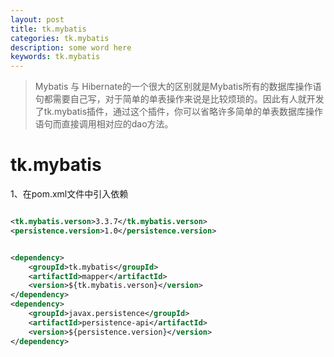 ```yaml
---
layout: post
title: tk.mybatis
categories: tk.mybatis
description: some word here
keywords: tk.mybatis
---
```


> Mybatis 与 Hibernate的一个很大的区别就是Mybatis所有的数据库操作语句都需要自己写，对于简单的单表操作来说是比较烦琐的。因此有人就开发了tk.mybatis插件，通过这个插件，你可以省略许多简单的单表数据库操作语句而直接调用相对应的dao方法。

# tk.mybatis

1、在pom.xml文件中引入依赖

```xml

<tk.mybatis.verson>3.3.7</tk.mybatis.verson>
<persistence.version>1.0</persistence.version>


<dependency>
    <groupId>tk.mybatis</groupId>
    <artifactId>mapper</artifactId>
    <version>${tk.mybatis.verson}</version>
</dependency>
<dependency>
    <groupId>javax.persistence</groupId>
    <artifactId>persistence-api</artifactId>
    <version>${persistence.version}</version>
</dependency>
```